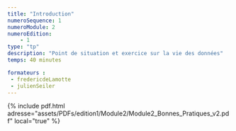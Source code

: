 ```yaml
---
title: "Introduction"
numeroSequence: 1
numeroModule: 2
numeroEdition:
    - 1
type: "tp"
description: "Point de situation et exercice sur la vie des données"
temps: 40 minutes

formateurs :
 - fredericdeLamotte
 - julienSeiler
---
```


{% include pdf.html adresse="assets/PDFs/edition1/Module2/Module2_Bonnes_Pratiques_v2.pdf" local="true" %}